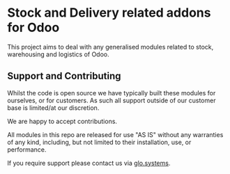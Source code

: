 # Stock and Delivery related addons for Odoo

This project aims to deal with any generalised modules related to stock, warehousing and logistics of Odoo.

## Support and Contributing

Whilst the code is open source we have typically built these modules for ourselves, or for customers. As such all support outside of our customer base is limited/at our discretion.

We are happy to accept contributions.

All modules in this repo are released for use "AS IS" without any warranties of any kind, including, but not limited to their installation, use, or performance.

If you require support please contact us via [glo.systems](https://www.glo.systems/).
